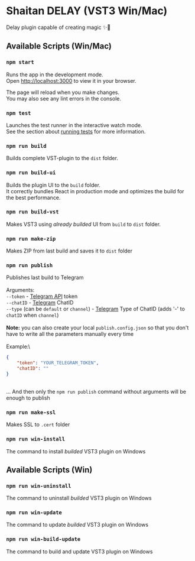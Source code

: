 # Shaitan DELAY (VST3 Win/Mac)

Delay plugin capable of creating magic ✨🐾

## Available Scripts (Win/Mac)

### `npm start`

Runs the app in the development mode.\
Open [http://localhost:3000](http://localhost:3000) to view it in your browser.

The page will reload when you make changes.\
You may also see any lint errors in the console.

### `npm test`

Launches the test runner in the interactive watch mode.\
See the section about [running tests](https://facebook.github.io/create-react-app/docs/running-tests) for more information.

### `npm run build`

Builds complete VST-plugin to the `dist` folder.

### `npm run build-ui`

Builds the plugin UI to the `build` folder.\
It correctly bundles React in production mode and optimizes the build for the best performance.

### `npm run build-vst`

Makes VST3 using _already builded_ UI from `build` to `dist` folder.

### `npm run make-zip`

Makes ZIP from last build and saves it to `dist` folder

### `npm run publish`

Publishes last build to Telegram\
\
Arguments:\
`--token` - [Telegram API](https://core.telegram.org/bots/api) token\
`--chatID` - [Telegram](https://telegram.org) ChatID\
`--type` (can be `default` or `channel`) - [Telegram](https://telegram.org) Type of ChatID (adds '-' to `chatID` when `channel`)\
\
**Note:** you can also create your local `publish.config.json` so that you don't have to write all the parameters manually every time\
\
Example:\
```json
{
    "token": "YOUR_TELEGRAM_TOKEN",
    "chatID": ""
}
```
\
... And then only the `npm run publish` command without arguments will be enough to publish

### `npm run make-ssl`

Makes SSL to `.cert` folder

### `npm run win-install`

The command to install _builded_ VST3 plugin on Windows

## Available Scripts (Win)

### `npm run win-uninstall`

The command to uninstall _builded_ VST3 plugin on Windows

### `npm run win-update`

The command to update _builded_ VST3 plugin on Windows

### `npm run win-build-update`

The command to build and update VST3 plugin on Windows
